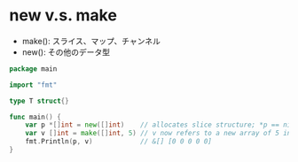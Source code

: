 # new v.s. make

- make(): スライス、マップ、チャンネル
- new(): その他のデータ型

```go
package main

import "fmt"

type T struct{}

func main() {
	var p *[]int = new([]int)    // allocates slice structure; *p == nil; rarely useful
	var v []int = make([]int, 5) // v now refers to a new array of 5 ints
	fmt.Println(p, v)            // &[] [0 0 0 0 0]
}
```


